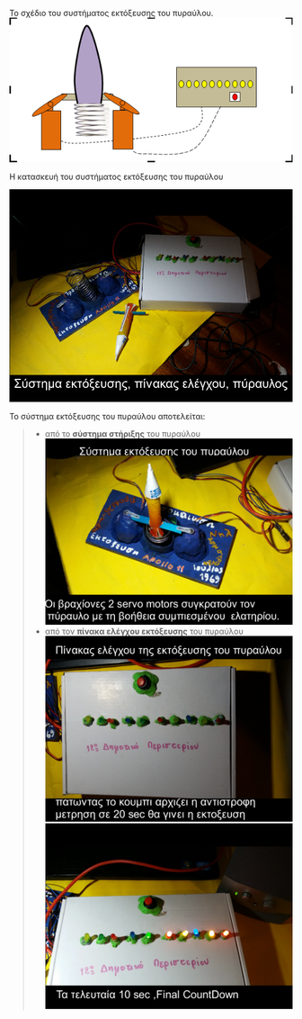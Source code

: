 To σχέδιο του συστήματος εκτόξευσης του πυραύλου.
![μοντέλο του πυραύλου](/assets/images/tux.png)

Η κατασκευή του συστήματος εκτόξευσης του πυραύλου

![Η κατασκευή του συστήματος εκτόξευσης του πυραύλου](/assets/images/system1.png)

Το σύστημα εκτόξευσης του πυραύλου αποτελείται:

>- από το **σύστημα στήριξης** του πυραύλου
![σύστημα στήριξης  του πυραύλου](/assets/images/ektokseusi1.png)
>- από τον **πίνακα ελέγχου εκτόξευσης** του πυραύλου
![σύστημα στήριξης  του πυραύλου](/assets/images/control-panel2.png)
![σύστημα στήριξης  του πυραύλου](/assets/images/control-panel3.png)
